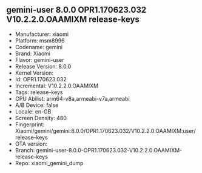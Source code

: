## gemini-user 8.0.0 OPR1.170623.032 V10.2.2.0.OAAMIXM release-keys
- Manufacturer: xiaomi
- Platform: msm8996
- Codename: gemini
- Brand: Xiaomi
- Flavor: gemini-user
- Release Version: 8.0.0
- Kernel Version: 
- Id: OPR1.170623.032
- Incremental: V10.2.2.0.OAAMIXM
- Tags: release-keys
- CPU Abilist: arm64-v8a,armeabi-v7a,armeabi
- A/B Device: false
- Locale: en-GB
- Screen Density: 480
- Fingerprint: Xiaomi/gemini/gemini:8.0.0/OPR1.170623.032/V10.2.2.0.OAAMIXM:user/release-keys
- OTA version: 
- Branch: gemini-user-8.0.0-OPR1.170623.032-V10.2.2.0.OAAMIXM-release-keys
- Repo: xiaomi_gemini_dump
